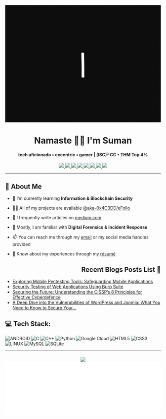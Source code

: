 <!--- - 👋 Hi, I’m Suman (@aka-0x4C3DD)
- 👀 I’m interested in Blockchain & Cyber-Security.
- 🌱 I’m currently learning Mobile Application & Information Security.
- 💞️ I’m looking to collaborate on nothing as of now 😅 (ps. learning my interests as of now).
- 📫 Reach me thorugh my mentioned Mail ID or Twitter DM's.

<!---
aka-0x4C3DD/aka-0x4C3DD is a ✨ special ✨ repository because its `README.md` (this file) appears on your GitHub profile.
You can click the Preview link to take a look at your changes.
--->


<img src="https://github.com/aka-0x4C3DD/aka-0x4C3DD/blob/main/.github/image_processing20191217-19447-1m2200t.gif?raw=true" alt="Hello world">

<p align="center"> 
  <h1 align="center">Namaste 🙏🏼 I'm Suman </h1>
  <h4 align="center">tech aficionado • eccentric • gamer | (ISC)² CC • THM Top 4% </h4>
</p>

<p align="center">
  <a href= "https://www.twitch.tv/aka_0x4c3dd"> <img src= "https://img.shields.io/badge/Twitch-%239146FF.svg?logo=Twitch&logoColor=white&style=for-the-badge" /> </a>
  <a href= "https://paypal.me/@0x4C3DD"> <img src= "https://img.shields.io/badge/PayPal-00457C?style=for-the-badge&logo=paypal&logoColor=white" /> </a>
  <a href= "https://fb.com/aka.0x4c3dd"> <img src= "https://img.shields.io/badge/Facebook-%231877F2.svg?logo=Facebook&logoColor=white&style=for-the-badge" /> </a>
  <a href= "https://discordapp.com/users/725972481663565874"> <img src= "https://img.shields.io/badge/Discord-%237289DA.svg?logo=discord&logoColor=white&style=for-the-badge" /> </a>
  <a href= "https://medium.com/@aka.0x4c3dd"> <img src= "https://img.shields.io/badge/Medium-12100E?logo=medium&logoColor=white&style=for-the-badge" /> </a>
  <a href= " "> <img src= "https://img.shields.io/badge/Reddit-%23FF4500.svg?logo=Reddit&logoColor=white&style=for-the-badge" /> </a>
  <a href= "https://www.youtube.com/c/0x4c3dd"> <img src= "https://img.shields.io/badge/YouTube-%23FF0000.svg?logo=YouTube&logoColor=white&style=for-the-badge" /> </a>
  <a href= "https://www.quora.com/profile/Suman-Garai-40"> <img src= "https://img.shields.io/badge/Quora-%23B92B27.svg?logo=Quora&logoColor=white&style=for-the-badge" /> </a>
  
  
</p>

--------

<p>
  <h2>💫 About Me</h2>
  
- 🌱 I’m currently learning **Information & Blockchain Security**

- 👨‍💻 All of my projects are available [@aka-0x4C3DD/eFolio](https://github.com/aka-0x4C3DD/eFolio)

- 📝 I frequently write articles on [medium.com](https://medium.com/@aka.0x4C3DD)

- 💬 Mostly, I am familiar with **Digital Forensics & Incident Response**

- 📫 You can reach me through my [email](mailto:mr.sumangarai.3122@gmail.com) or my social media handles provided

- 📄 Know about my experiences through my [résumé](https://rxresu.me/r/rAuglqab)

</p>


<h2 align="right">Recent Blogs Posts List 📝</h2>

<!-- BLOG-POST-LIST:START -->
- [Exploring Mobile Pentesting Tools: Safeguarding Mobile Applications](https://medium.com/@aka.0x4C3DD/exploring-mobile-pentesting-tools-safeguarding-mobile-applications-430f765c1a1e?source=rss-5eb999a3fbcb------2)
- [Security Testing of Web Applications Using Burp Suite](https://medium.com/@aka.0x4C3DD/security-testing-of-web-applications-using-burp-suite-f01e161a3325?source=rss-5eb999a3fbcb------2)
- [Securing the Future: Understanding the CISSP’s 8 Principles for Effective Cyberdefence](https://medium.com/@aka.0x4C3DD/securing-the-future-understanding-the-cissps-8-principles-for-effective-cyberdefence-f31c5b45833d?source=rss-5eb999a3fbcb------2)
- [A Deep Dive into the Vulnerabilities of WordPress and Joomla: What You Need to Know to Secure Your…](https://medium.com/@aka.0x4C3DD/a-deep-dive-into-the-vulnerabilities-of-wordpress-and-joomla-what-you-need-to-know-to-secure-your-5d1e107a8edd?source=rss-5eb999a3fbcb------2)
<!-- BLOG-POST-LIST:END -->

## 💻 Tech Stack:
![ANDROID](https://img.shields.io/badge/android-%2320232a.svg?style=for-the-badge&logo=android&logoColor=%a4c639) 
![C](https://img.shields.io/badge/c-%2300599C.svg?style=for-the-badge&logo=c&logoColor=white) 
![C++](https://img.shields.io/badge/c++-%2300599C.svg?style=for-the-badge&logo=c%2B%2B&logoColor=white) 
![Python](https://img.shields.io/badge/python-3670A0?style=for-the-badge&logo=python&logoColor=ffdd54) 
![Google Cloud](https://img.shields.io/badge/Google%20Cloud-%234285F4.svg?style=for-the-badge&logo=google-cloud&logoColor=white) 
![HTML5](https://img.shields.io/badge/html5-%23E34F26.svg?style=for-the-badge&logo=html5&logoColor=white)
![CSS3](https://img.shields.io/badge/css3-%231572B6.svg?style=for-the-badge&logo=css3&logoColor=white)
![LINUX](https://img.shields.io/badge/Linux-FCC624?style=for-the-badge&logo=linux&logoColor=black) 
![MySQL](https://img.shields.io/badge/mysql-%2300f.svg?style=for-the-badge&logo=mysql&logoColor=white) 
![SQLite](https://img.shields.io/badge/sqlite-%2307405e.svg?style=for-the-badge&logo=sqlite&logoColor=white) 

<!--- ![ElasticSearch](https://img.shields.io/badge/-ElasticSearch-005571?style=for-the-badge&logo=elasticsearch) -->
<!--- ![Azure](https://img.shields.io/badge/azure-%230072C6.svg?style=for-the-badge&logo=azure-devops&logoColor=white) -->


________

<p align="center">
  <img align="middle" src= "https://profile-counter.glitch.me/aka-0x4C3DD/count.svg" /> 
  <img height="170" alt="Thanks for visiting me" width="100%" src="https://raw.githubusercontent.com/aka-0x4C3DD/aka-0x4C3DD/637810c7db0debfcbc5c66922bbbbe407049660c/.github/end_stat.svg" />
</p>







<!--- 
<p><img align="left" src="https://github-readme-stats.vercel.app/api/top-langs?username=aka-0x4c3dd&show_icons=true&locale=en" alt="aka-0x4c3dd" /></p>

<p>&nbsp;<img align="center" src="https://github-readme-stats.vercel.app/api?username=aka-0x4c3dd&show_icons=true&locale=en&layout=compact" alt="aka-0x4c3dd" /></p>

<p><img align="right" src="https://github-readme-streak-stats.herokuapp.com/?user=aka-0x4c3dd&" alt="aka-0x4c3dd" /></p>
--->
